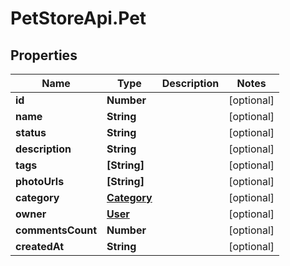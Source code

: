 # PetStoreApi.Pet

## Properties

Name | Type | Description | Notes
------------ | ------------- | ------------- | -------------
**id** | **Number** |  | [optional] 
**name** | **String** |  | [optional] 
**status** | **String** |  | [optional] 
**description** | **String** |  | [optional] 
**tags** | **[String]** |  | [optional] 
**photoUrls** | **[String]** |  | [optional] 
**category** | [**Category**](.md) |  | [optional] 
**owner** | [**User**](.md) |  | [optional] 
**commentsCount** | **Number** |  | [optional] 
**createdAt** | **String** |  | [optional] 


